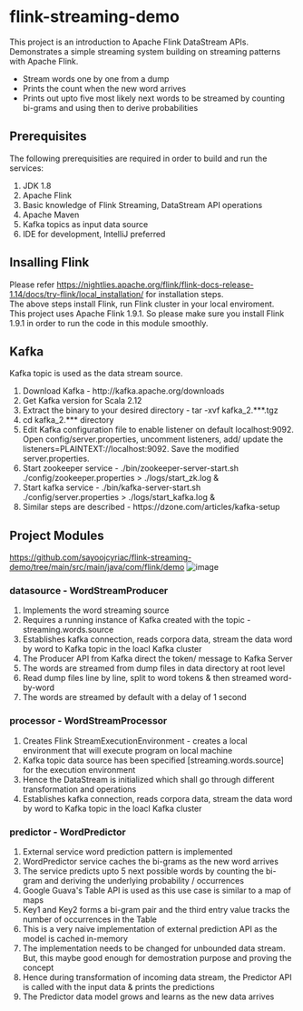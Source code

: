 # flink-streaming-demo

This project is an introduction to Apache Flink DataStream APIs. Demonstrates a simple streaming system building on streaming patterns with Apache Flink.
<ul>
  <li>Stream words one by one from a dump</li>
  <li>Prints the count when the new word arrives</li>
  <li>Prints out upto five most likely next words to be streamed by counting bi-grams and using then to derive probabilities</li>
</ul>

## Prerequisites
The following prerequisities are required in order to build and run the services:
<ol>
  <li>JDK 1.8</li>
  <li>Apache Flink</li>
  <li>Basic knowledge of Flink Streaming, DataStream API operations</li>
  <li>Apache Maven</li>
  <li>Kafka topics as input data source</li>
  <li>IDE for development, IntelliJ preferred</li>
</ol>

## Insalling Flink 
Please refer https://nightlies.apache.org/flink/flink-docs-release-1.14/docs/try-flink/local_installation/ for installation steps. <br />
The above steps install Flink, run Flink cluster in your local enviroment. <br />
This project uses Apache Flink 1.9.1. So please make sure you install Flink 1.9.1 in order to run the code in this module smoothly.

## Kafka
Kafka topic is used as the data stream source. 
<ol>
  <li>Download Kafka - http://kafka.apache.org/downloads </li>
  <li>Get Kafka version for Scala 2.12</li>
  <li>Extract the binary to your desired directory - tar -xvf kafka_2.***.tgz </li>
  <li>cd kafka_2.*** directory</li>
  <li>Edit Kafka configuration file to enable listener on default localhost:9092. Open config/server.properties, uncomment listeners, add/ update the  
      listeners=PLAINTEXT://localhost:9092. Save the modified server.properties.</li>
  <li>Start zookeeper service - ./bin/zookeeper-server-start.sh ./config/zookeeper.properties > ./logs/start_zk.log & </li>
  <li>Start kafka service - ./bin/kafka-server-start.sh ./config/server.properties > ./logs/start_kafka.log & </li>
  <li>Similar steps are described - https://dzone.com/articles/kafka-setup</li>
</ol>

## Project Modules
https://github.com/sayoojcyriac/flink-streaming-demo/tree/main/src/main/java/com/flink/demo
![image](https://user-images.githubusercontent.com/32276029/137683785-535fc608-b99a-4ad8-977e-ddf7dec89193.png)
### datasource - WordStreamProducer

<ol>
  <li>Implements the word streaming source </li>
  <li>Requires a running instance of Kafka created with the topic - streaming.words.source </li>
  <li>Establishes kafka connection, reads corpora data, stream the data word by word to Kafka topic in the loacl Kafka cluster </li>
  <li>The Producer API from Kafka direct the token/ message to Kafka Server</li>
  <li>The words are streamed from dump files in data directory at root level</li>
  <li>Read dump files line by line, split to word tokens & then streamed word-by-word</li>
  <li>The words are streamed by default with a delay of 1 second</li>
</ol>

### processor - WordStreamProcessor
<ol>
  <li>Creates Flink StreamExecutionEnvironment - creates a local environment that will execute program on local machine</li>
  <li>Kafka topic data source has been specified [streaming.words.source] for the execution environment</li>
  <li>Hence the DataStream is initialized which shall go through different transformation and operations</li>
  <li>Establishes kafka connection, reads corpora data, stream the data word by word to Kafka topic in the loacl Kafka cluster </li>
</ol>

### predictor - WordPredictor
<ol>
  <li>External service word prediction pattern is implemented</li>
  <li>WordPredictor service caches the bi-grams as the new word arrives</li>
  <li>The service predicts upto 5 next possible words by counting the bi-gram and deriving the underlying probability / occurrences</li>
  <li>Google Guava's Table API is used as this use case is similar to a map of maps</li>
  <li>Key1 and Key2 forms a bi-gram pair and the third entry value tracks the number of occurrences in the Table</li>
  <li>This is a very naive implementation of external prediction API as the model is cached in-memory</li>
  <li>The implementation needs to be changed for unbounded data stream. But, this maybe good enough for demostration purpose and proving the concept</li>
  <li>Hence during transformation of incoming data stream, the Predictor API is called with the input data & prints the predictions</li>
  <li>The Predictor data model grows and learns as the new data arrives</li>
</ol>

